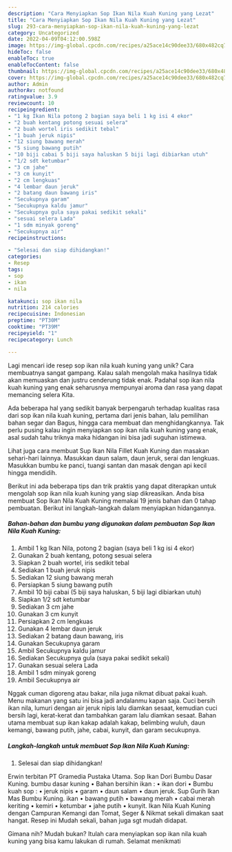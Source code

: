 ```yaml
---
description: "Cara Menyiapkan Sop Ikan Nila Kuah Kuning yang Lezat"
title: "Cara Menyiapkan Sop Ikan Nila Kuah Kuning yang Lezat"
slug: 293-cara-menyiapkan-sop-ikan-nila-kuah-kuning-yang-lezat
category: Uncategorized
date: 2022-04-09T04:12:00.598Z
image: https://img-global.cpcdn.com/recipes/a25ace14c90dee33/680x482cq70/sop-ikan-nila-kuah-kuning-foto-resep-utama.jpg
hideToc: false
enableToc: true
enableTocContent: false
thumbnail: https://img-global.cpcdn.com/recipes/a25ace14c90dee33/680x482cq70/sop-ikan-nila-kuah-kuning-foto-resep-utama.jpg
cover: https://img-global.cpcdn.com/recipes/a25ace14c90dee33/680x482cq70/sop-ikan-nila-kuah-kuning-foto-resep-utama.jpg
author: Admin
authorAv: notfound
ratingvalue: 3.9
reviewcount: 10
recipeingredient:
- "1 kg Ikan Nila potong 2 bagian saya beli 1 kg isi 4 ekor"
- "2 buah kentang potong sesuai selera"
- "2 buah wortel iris sedikit tebal"
- "1 buah jeruk nipis"
- "12 siung bawang merah"
- "5 siung bawang putih"
- "10 biji cabai 5 biji saya haluskan 5 biji lagi dibiarkan utuh"
- "1/2 sdt ketumbar"
- "3 cm jahe"
- "3 cm kunyit"
- "2 cm lengkuas"
- "4 lembar daun jeruk"
- "2 batang daun bawang iris"
- "Secukupnya garam"
- "Secukupnya kaldu jamur"
- "Secukupnya gula saya pakai sedikit sekali"
- "sesuai selera Lada"
- "1 sdm minyak goreng"
- "Secukupnya air"
recipeinstructions:

- "Selesai dan siap dihidangkan!"
categories:
- Resep
tags:
- sop
- ikan
- nila

katakunci: sop ikan nila 
nutrition: 214 calories
recipecuisine: Indonesian
preptime: "PT30M"
cooktime: "PT39M"
recipeyield: "1"
recipecategory: Lunch

---
```





Lagi mencari ide resep sop ikan nila kuah kuning yang unik? Cara membuatnya sangat gampang. Kalau salah mengolah maka hasilnya tidak akan memuaskan dan justru cenderung tidak enak. Padahal sop ikan nila kuah kuning yang enak seharusnya mempunyai aroma dan rasa yang dapat memancing selera Kita.





Ada beberapa hal yang sedikit banyak berpengaruh terhadap kualitas rasa dari sop ikan nila kuah kuning, pertama dari jenis bahan, lalu pemilihan bahan segar dan Bagus, hingga cara membuat dan menghidangkannya. Tak perlu pusing kalau ingin menyiapkan sop ikan nila kuah kuning yang enak,      asal sudah tahu triknya maka hidangan ini bisa jadi suguhan istimewa.














Lihat juga cara membuat Sup Ikan Nila Fillet Kuah Kuning dan masakan sehari-hari lainnya. Masukkan daun salam, daun jeruk, serai dan lengkuas. Masukkan bumbu ke panci, tuangi santan dan masak dengan api kecil hingga mendidih.






Berikut ini ada beberapa tips dan trik praktis yang dapat diterapkan untuk mengolah sop ikan nila kuah kuning yang siap dikreasikan. Anda bisa membuat Sop Ikan Nila Kuah Kuning memakai 19 jenis bahan dan 0 tahap pembuatan. Berikut ini langkah-langkah dalam menyiapkan hidangannya.

<!--inarticleads1-->

##### Bahan-bahan dan bumbu yang digunakan dalam pembuatan Sop Ikan Nila Kuah Kuning:

1. Ambil 1 kg Ikan Nila, potong 2 bagian (saya beli 1 kg isi 4 ekor)
1. Gunakan 2 buah kentang, potong sesuai selera
1. Siapkan 2 buah wortel, iris sedikit tebal
1. Sediakan 1 buah jeruk nipis
1. Sediakan 12 siung bawang merah
1. Persiapkan 5 siung bawang putih
1. Ambil 10 biji cabai (5 biji saya haluskan, 5 biji lagi dibiarkan utuh)
1. Siapkan 1/2 sdt ketumbar
1. Sediakan 3 cm jahe
1. Gunakan 3 cm kunyit
1. Persiapkan 2 cm lengkuas
1. Gunakan 4 lembar daun jeruk
1. Sediakan 2 batang daun bawang, iris
1. Gunakan Secukupnya garam
1. Ambil Secukupnya kaldu jamur
1. Sediakan Secukupnya gula (saya pakai sedikit sekali)
1. Gunakan sesuai selera Lada
1. Ambil 1 sdm minyak goreng
1. Ambil Secukupnya air


Nggak cuman digoreng atau bakar, nila juga nikmat dibuat pakai kuah. Menu makanan yang satu ini bisa jadi andalanmu kapan saja. Cuci bersih ikan nila, lumuri dengan air jeruk nipis lalu diamkan sesaat, kemudian cuci bersih lagi, kerat-kerat dan tambahkan garam lalu diamkan sesaat. Bahan utama membuat sup ikan kakap adalah kakap, belimbing wuluh, daun kemangi, bawang putih, jahe, cabai, kunyit, dan garam secukupnya. 

<!--inarticleads2-->

##### Langkah-langkah untuk membuat Sop Ikan Nila Kuah Kuning:


1. Selesai dan siap dihidangkan!

Erwin terbitan PT Gramedia Pustaka Utama. Sop Ikan Dori Bumbu Dasar Kuning. bumbu dasar kuning • Bahan bersihin ikan : • ikan dori • Bumbu kuah sop : • jeruk nipis • garam • daun salam • daun jeruk. Sup Gurih Ikan Mas Bumbu Kuning. ikan • bawang putih • bawang merah • cabai merah keriting • kemiri • ketumbar • jahe putih • kunyit. Ikan Nila Kuah Kuning dengan Campuran Kemangi dan Tomat, Seger &amp; Nikmat sekali dimakan saat hangat. Resep ini Mudah sekali, bahan juga sgt mudah didapat. 

Gimana nih? Mudah bukan? Itulah cara menyiapkan sop ikan nila kuah kuning yang bisa kamu lakukan di rumah. Selamat menikmati
